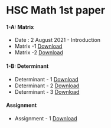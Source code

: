 # HSC Math 1st paper

#### 1-A: Matrix
- Date : 2 August 2021 - Introduction
- Matrix -1 [Download](https://github.com/riadhassan/riad-hassan-note/raw/master/exampleSite/static/files/2.%20Matrix%20(7-8-21).pdf)
- Matrix -2 [Download](https://github.com/riadhassan/riad-hassan-note/raw/master/exampleSite/static/files/Matrix%20-%20%202.pdf)
#### 1-B: Determinant
- Determinant - 1 [Download](https://github.com/riadhassan/riad-hassan-note/raw/master/exampleSite/static/files/Matrix%20-%20%203.pdf)
- Determinant - 2 [Download](https://github.com/riadhassan/riad-hassan-note/raw/master/exampleSite/static/files/Diterminate.pdf)
- Determinant - 3 [Download](https://github.com/riadhassan/riad-hassan-note/raw/master/exampleSite/static/files/Diterminate%202.pdf)

#### Assignment
- Assignment - 1 [Download](https://github.com/riadhassan/riad-hassan-note/raw/master/exampleSite/static/files/Assignment%201.pdf)
